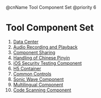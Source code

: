 @cnName Tool Component Set
@priority 6

# Tool Component Set

1. [Data Center](./data_center/index.html)
2. [Audio Recording and Playback](./audio.md)
3. [Component Sharing](./share.md)
4. [Handling of Chinese Pinyin](./pinyin.md)
5. [iOS Security Testing Component](./security.md)
6. [H5 Container](./h5service.md)
7. [Common Controls](./ui.md)
8. [Sonic Wave Component](./SonicWave.md)
9. [Multilingual Component](./multi-language.md)
10. [Code Scanning Component](./scan.md)
